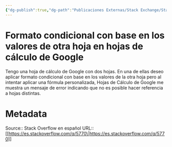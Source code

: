 ```yaml
---
{"dg-publish":true,"dg-path":"Publicaciones Externas/Stack Exchange/Stack Overflow en español/es.stackoverflow.com-5770.md","permalink":"/publicaciones-externas/stack-exchange/stack-overflow-en-espanol/es-stackoverflow-com-5770/","title":"Formato condicional con base en los valores de otra hoja en hojas de cálculo de Google","hide":true,"noteIcon":"\"0\"","created":"2024-04-03T12:49:10.505-06:00","updated":"2024-04-05T16:43:48.474-06:00"}
---
```


# Formato condicional con base en los valores de otra hoja en hojas de cálculo de Google

Tengo una hoja de cálculo de Google con dos hojas. En una de ellas deseo aplicar formato condicional con base en los valores de la otra hoja pero al intentar aplicar una fórmula personalizada, Hojas de Cálculo de Google me muestra un mensaje de error indicando que no es posible hacer referencia a hojas distintas.

# Metadata
Source:: Stack Overflow en español
URL:: [[https://es.stackoverflow.com/q/5770\|https://es.stackoverflow.com/q/5770]]

